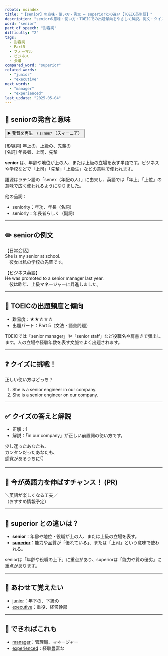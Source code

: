 ```yaml
---
robots: noindex
title: "【senior】の意味・使い方・例文 ― superiorとの違い【TOEIC英単語】"
description: "seniorの意味・使い方・TOEICでの出題傾向をやさしく解説。例文・クイズ付きでsuperiorとの違いもわかりやすく学べます。"
word: "senior"
part_of_speech: "形容詞"
difficulty: "2"
tags:
  - 形容詞
  - Part5
  - フォーマル
  - ビジネス
  - 会議
compared_word: "superior"
related_words:
  - "junior"
  - "executive"
next_words:
  - "manager"
  - "experienced"
last_update: "2025-05-04"
---
```


## 🔰 seniorの発音と意味

<button class="play-audio" onclick="playTTS('senior')">
  <span class="play-audio-main">
    ▶️ 発音を再生　/ˈsiːniər/
  </span>
  <span class="play-audio-sub">
    （スィーニア）
  </span>
</button>

[形容詞] 年上の、上級の、先輩の  
[名詞] 年長者、上司、先輩

**senior** は、年齢や地位が上の人、または上級の立場を表す単語です。ビジネスや学校などで「上司」「先輩」「上級生」などの意味で使われます。

語源はラテン語の「senex（年配の人）」に由来し、英語では「年上」「上位」の意味で広く使われるようになりました。

他の品詞：  
- seniority：年功、年長（名詞）
- seniorly：年長者らしく（副詞）

---

## ✏️ seniorの例文

【日常会話】  
She is my senior at school.  
　彼女は私の学校の先輩です。

【ビジネス英語】  
He was promoted to a senior manager last year.  
　彼は昨年、上級マネージャーに昇進しました。

---

## 🎯 TOEICの出題頻度と傾向

- 難易度：★★☆☆☆
- 出題パート：Part 5（文法・語彙問題）

TOEICでは「senior manager」や「senior staff」など役職名や肩書きで頻出します。人の立場や経験年数を表す文脈でよく出題されます。

---

## ❓ クイズに挑戦！

正しい使い方はどっち？

1. She is a senior engineer in our company.  
2. She is a senior engineer on our company.

---

## ✅ クイズの答えと解説

- 正解：**1**
- 解説：「in our company」が正しい前置詞の使い方です。

少し迷ったあなたも、  
カンタンだったあなたも、  
感覚があるうちに👇️

---

## 🚀 今が英語力を伸ばすチャンス！ (PR)

<div class="info-center">
＼英語が楽しくなる工夫／<br>  
（おすすめ情報予定）
</div>

---

## 🤔  superior との違いは？

- **senior**：年齢や地位・役職が上の人、または上級の立場を表す。
- **[superior](/superior)**：能力や品質が「優れている」、または「上司」という意味で使われる。

seniorは「年齢や役職の上下」に重点があり、superiorは「能力や質の優劣」に重点があります。

---

## 🧩 あわせて覚えたい

- [junior](/junior)：年下の、下級の
- [executive](/executive)：重役、経営幹部

---

## 📖 できればこれも

- [manager](/manager)：管理職、マネージャー
- [experienced](/experienced)：経験豊富な

<!-- cvid: aid25_bid25 -->
